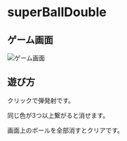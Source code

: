 superBallDouble
===============

ゲーム画面
-------

![ゲーム画面](http://i.imgur.com/lhTaV.png "ゲーム画面")

遊び方
-------
クリックで弾発射です。

同じ色が3つ以上繋がると消せます。

画面上のボールを全部消すとクリアです。


